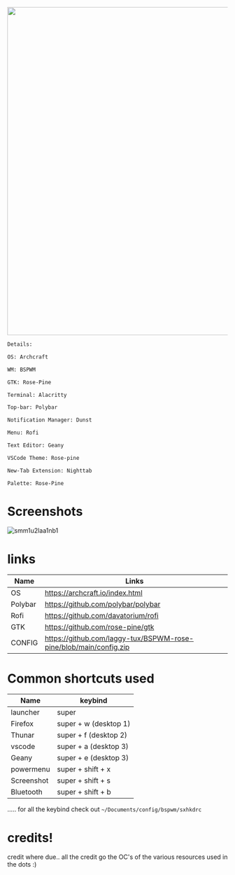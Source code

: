 <p align="center">
    <img width="750" src="https://github.com/laggy-tux/BSPWM-rose-pine/assets/85402808/07bcfc71-edae-4e2e-aefc-7af05682e973" 
</p>


```ocaml
Details:

OS: Archcraft

WM: BSPWM

GTK: Rose-Pine

Terminal: Alacritty

Top-bar: Polybar

Notification Manager: Dunst

Menu: Rofi

Text Editor: Geany

VSCode Theme: Rose-pine

New-Tab Extension: Nighttab 

Palette: Rose-Pine
```

# Screenshots

![smm1u2laa1nb1](https://github.com/laggy-tux/BSPWM-rose-pine/assets/85402808/b13d238f-8fa6-4cb7-a737-ec287db7d399)


# links

| Name | Links |
| --- | --- |
| OS | https://archcraft.io/index.html |
| Polybar | https://github.com/polybar/polybar |
| Rofi | https://github.com/davatorium/rofi |
| GTK | https://github.com/rose-pine/gtk |
| CONFIG | https://github.com/laggy-tux/BSPWM-rose-pine/blob/main/config.zip |

# Common shortcuts used 
| Name | keybind |
| --- | --- |
|launcher | super |
| Firefox | super + w (desktop 1) |
| Thunar | super + f (desktop 2) |
| vscode | super + a (desktop 3) |
| Geany | super + e (desktop 3) |
| powermenu | super + shift + x |
| Screenshot | super + shift + s |
| Bluetooth | super + shift + b |

..... for all the keybind check out  ``` ~/Documents/config/bspwm/sxhkdrc ```


# credits!
credit where due.. all the credit go the OC's of the various resources used in the dots :)
